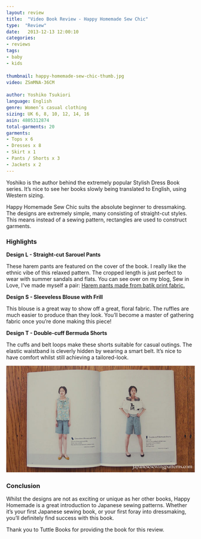```yaml
---
layout: review
title:  "Video Book Review - Happy Homemade Sew Chic"
type:  "Review"
date:   2013-12-13 12:00:10
categories:
- reviews
tags:
- baby
- kids

thumbnail: happy-homemade-sew-chic-thumb.jpg
video: ZSmMNA-36CM

author: Yoshiko Tsukiori
language: English
genre: Women’s casual clothing
sizing: UK 6, 8, 10, 12, 14, 16
asin: 4805312874
total-garments: 20
garments:
- Tops x 6
- Dresses x 8
- Skirt x 1
- Pants / Shorts x 3
- Jackets x 2
---
```


Yoshiko is the author behind the extremely popular Stylish Dress Book series. It’s nice to see her books slowly being
translated to English, using Western sizing.

Happy Homemade Sew Chic suits the absolute beginner to dressmaking. The designs are extremely simple, many consisting of
straight-cut styles. This means instead of a sewing pattern, rectangles are used to construct garments.

### Highlights

**Design L - Straight-cut Sarouel Pants**

These harem pants are featured on the cover of the book. I really like the ethnic vibe of this relaxed pattern. The cropped length is just perfect to wear with summer sandals and flats. You can see over on my blog, Sew in Love, I've made myself a pair: [Harem pants made from batik print fabric.](http://www.sewinlove.com.au/2014/10/05/japanese-sewing-pattern-harem-pants-happy-homemade-sew-chic/?utm_source=jsp&utm_medium=textlink&utm_campaign=happyhomemade)

**Design S - Sleeveless Blouse with Frill**

This blouse is a great way to show off a great, floral fabric. The ruffles are much easier to produce than they look.
You’ll become a master of gathering fabric once you’re done making this piece!

**Design T - Double-cuff Bermuda Shorts**

The cuffs and belt loops make these shorts suitable for casual outings. The elastic waistband is cleverly hidden by
wearing a smart belt. It’s nice to have comfort whilst still achieving a tailored-look.

![Design S & T Happy Homemade Japanese sewing pattern book](/img/2013/12/happy-homemade-sew-chic-thumb.jpg "Happy Homemade harem pants")

### Conclusion

Whilst the designs are not as exciting or unique as her other books, Happy Homemade is a great introduction to Japanese
sewing patterns. Whether it’s your first Japanese sewing book, or your first foray into dressmaking, you’ll definitely
find success with this book.

Thank you to Tuttle Books for providing the book for this review.
